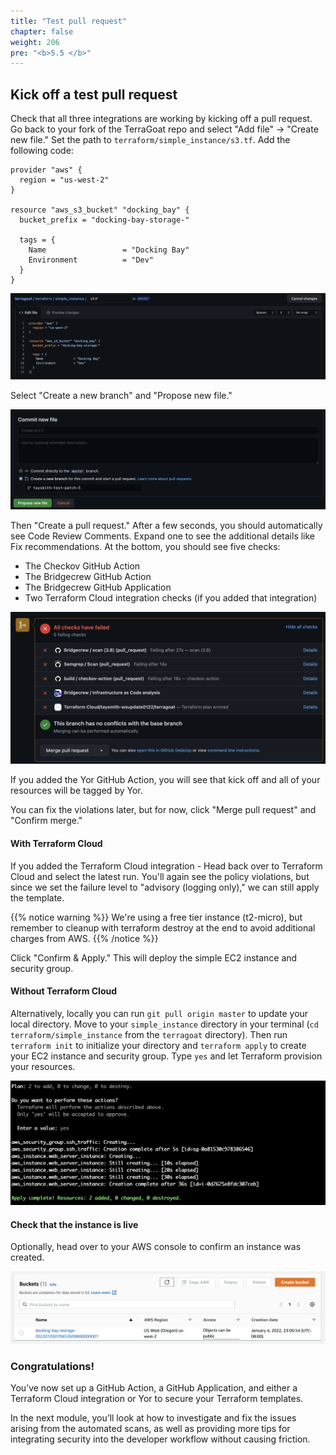 ```yaml
---
title: "Test pull request"
chapter: false
weight: 206
pre: "<b>5.5 </b>"
---
```


## Kick off a test pull request

Check that all three integrations are working by kicking off a pull request. Go back to your fork of the TerraGoat repo and select "Add file" -> "Create new file." Set the path to `terraform/simple_instance/s3.tf`. Add the following code:

```
provider "aws" {
  region = "us-west-2"
}

resource "aws_s3_bucket" "docking_bay" {
  bucket_prefix = "docking-bay-storage-"

  tags = {
    Name                 = "Docking Bay"
    Environment          = "Dev"
  }
}
```

![Add the S3 Terraform file](images/github_new_ec2.png "Add the S3 Terraform file")

Select "Create a new branch" and "Propose new file." 

![Propose new file](images/github_propose_new_file.png "Propose new file")

Then "Create a pull request." After a few seconds, you should automatically see Code Review Comments. Expand one to see the additional details like Fix recommendations. At the bottom, you should see five checks:

- The Checkov GitHub Action
- The Bridgecrew GitHub Action
- The Bridgecrew GitHub Application
- Two Terraform Cloud integration checks (if you added that integration)

![All the GitHub integrations](images/github_checks.png "All the GitHub integrations")

If you added the Yor GitHub Action, you will see that kick off and all of your resources will be tagged by Yor.

You can fix the violations later, but for now, click "Merge pull request" and "Confirm merge." 

#### With Terraform Cloud

If you added the Terraform Cloud integration - Head back over to Terraform Cloud and select the latest run. You'll again see the policy violations, but since we set the failure level to "advisory (logging only)," we can still apply the template.

{{% notice warning %}}
We're using a free tier instance (t2-micro), but remember to cleanup with terraform destroy at the end to avoid additional charges from AWS.
{{% /notice %}}

Click "Confirm & Apply." This will deploy the simple EC2 instance and security group. 

#### Without Terraform Cloud

Alternatively, locally you can run `git pull origin master` to update your local directory. Move to your `simple_instance` directory in your terminal (`cd terraform/simple_instance` from the `terragoat` directory). Then run `terraform init` to initialize your directory and `terraform apply` to create your EC2 instance and security group. Type `yes` and let Terraform provision your resources.

![Plan output](images/tf_plan.png "Plan output")


#### Check that the instance is live

Optionally, head over to your AWS console to confirm an instance was created.

![New EC2 instance](images/aws_instance.png "New EC2 instance")


### Congratulations!

You’ve now set up a GitHub Action, a GitHub Application, and either a Terraform Cloud integration or Yor to secure your Terraform templates.

In the next module, you’ll look at how to investigate and fix the issues arising from the automated scans, as well as providing more tips for integrating security into the developer workflow without causing friction.